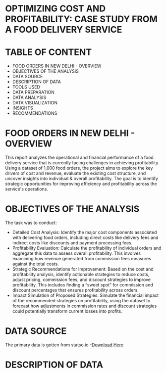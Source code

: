# OPTIMIZING COST AND PROFITABILITY: CASE STUDY FROM A FOOD DELIVERY SERVICE
# TABLE OF CONTENT
- FOOD ORDERS IN NEW DELHI - OVERVIEW
- OBJECTIVES OF THE ANALYSIS
- DATA SOURCE
- DESCRIPTION OF DATA
- TOOLS USED
- DATA PREPARATION
- DATA ANALYSIS
- DATA VISUALIZATION
- INSIGHTS
- RECOMMENDATIONS
# FOOD ORDERS IN NEW DELHI - OVERVIEW
This report analyzes the operational and financial performance of a food delivery service that is currently facing challenges in achieving profitability. Using a dataset of 1,000 food orders, the project aims to explore the key drivers of cost and revenue, evaluate the existing cost structure, and uncover insights into individual & overall profitability. The goal is to identify strategic opportunities for improving efficiency and profitability across the service's operations.
# OBJECTIVES OF THE ANALYSIS
The task was to conduct:
- Detailed Cost Analysis: Identify the major cost components associated with delivering food orders, including direct costs like delivery fees and indirect costs like discounts and payment processing fees.
- Profitability Evaluation: Calculate the profitability of individual orders and aggregate this data to assess overall profitability. This involves examining how revenue generated from commission fees measures against the total costs.
- Strategic Recommendations for Improvement: Based on the cost and profitability analysis, identify actionable strategies to reduce costs, adjust pricing, commission fees, and discount strategies to improve profitability. This includes finding a “sweet spot” for commission and discount percentages that ensures profitability across orders.
- Impact Simulation of Proposed Strategies: Simulate the financial impact of the recommended strategies on profitability, using the dataset to forecast how adjustments in commission rates and discount strategies could potentially transform current losses into profits.
# DATA SOURCE
The primary data is gotten from statso.io -[Download Here](https://statso.io/wp-content/uploads/2024/02/food_orders_new_delhi.csv)
# DESCRIPTION OF DATA
